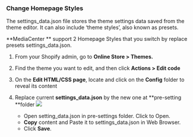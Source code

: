 ### Change Homepage Styles

The settings\_data.json file stores the theme settings data saved from the theme editor. It can also include ‘theme styles’, also known as presets.

**MediaCenter ** support 2 Homepage Styles that you switch by replace presets settings\_data.json.

1. From your Shopify admin, go to **Online Store &gt; Themes.**
2. Find the theme you want to edit, and then click **Actions &gt; Edit code**
3. On the **Edit HTML/CSS page**, locate and click on the **Config** folder to reveal its content
4. Replace current **settings\_data.json** by the new one at **pre-setting **folder
![](/assets/pizzaro-file-unzip.png)

    * Open setting_data.json in pre-settings folder. Click to Open.
    * **Copy** content and Paste it to settings_data.json in Web Browser.
    * Click **Save**.
    
